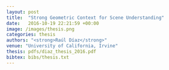 ```yaml
---
layout: post
title:  "Strong Geometric Context for Scene Understanding"
date:   2016-10-19 22:21:59 +00:00
image: /images/thesis.png
categories: thesis
authors: "<strong>Raúl Díaz</strong>"
venue: "University of California, Irvine"
thesis: pdfs/diaz_thesis_2016.pdf
bibtex: bibs/thesis.txt
---
```

